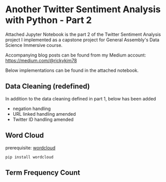 # Another Twitter Sentiment Analysis with Python - Part 2

Attached Jupyter Notebook is the part 2 of the Twitter Sentiment Analysis project I implemented as a capstone project for General Assembly's Data Science Immersive course.

Accompanying blog posts can be found from my Medium account:
https://medium.com/@rickykim78

Below implementations can be found in the attached notebook.

## Data Cleaning (redefined)<br>
In addition to the data cleaning defined in part 1, below has been added
- negation handling
- URL linked handling amended
- Twitter ID handling amended

## Word Cloud<br>
prerequisite: [wordcloud](https://github.com/amueller/word_cloud)
```
pip install wordcloud
```

## Term Frequency Count
